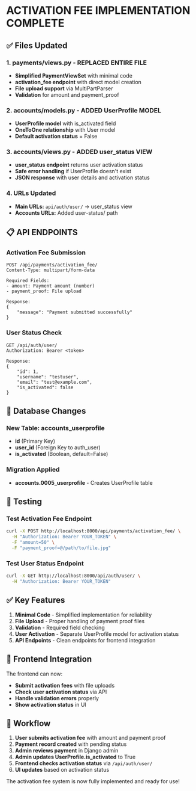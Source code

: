 # ACTIVATION FEE IMPLEMENTATION COMPLETE

## ✅ Files Updated

### 1. payments/views.py - REPLACED ENTIRE FILE
- **Simplified PaymentViewSet** with minimal code
- **activation_fee endpoint** with direct model creation
- **File upload support** via MultiPartParser
- **Validation** for amount and payment_proof

### 2. accounts/models.py - ADDED UserProfile MODEL
- **UserProfile model** with is_activated field
- **OneToOne relationship** with User model
- **Default activation status** = False

### 3. accounts/views.py - ADDED user_status VIEW
- **user_status endpoint** returns user activation status
- **Safe error handling** if UserProfile doesn't exist
- **JSON response** with user details and activation status

### 4. URLs Updated
- **Main URLs:** `api/auth/user/` → user_status view
- **Accounts URLs:** Added user-status/ path

## 📋 API ENDPOINTS

### Activation Fee Submission
```
POST /api/payments/activation_fee/
Content-Type: multipart/form-data

Required Fields:
- amount: Payment amount (number)
- payment_proof: File upload

Response:
{
    "message": "Payment submitted successfully"
}
```

### User Status Check
```
GET /api/auth/user/
Authorization: Bearer <token>

Response:
{
    "id": 1,
    "username": "testuser",
    "email": "test@example.com",
    "is_activated": false
}
```

## 🔧 Database Changes

### New Table: accounts_userprofile
- **id** (Primary Key)
- **user_id** (Foreign Key to auth_user)
- **is_activated** (Boolean, default=False)

### Migration Applied
- **accounts.0005_userprofile** - Creates UserProfile table

## 🧪 Testing

### Test Activation Fee Endpoint
```bash
curl -X POST http://localhost:8000/api/payments/activation_fee/ \
  -H "Authorization: Bearer YOUR_TOKEN" \
  -F "amount=50" \
  -F "payment_proof=@/path/to/file.jpg"
```

### Test User Status Endpoint
```bash
curl -X GET http://localhost:8000/api/auth/user/ \
  -H "Authorization: Bearer YOUR_TOKEN"
```

## ✅ Key Features

1. **Minimal Code** - Simplified implementation for reliability
2. **File Upload** - Proper handling of payment proof files
3. **Validation** - Required field checking
4. **User Activation** - Separate UserProfile model for activation status
5. **API Endpoints** - Clean endpoints for frontend integration

## 🎯 Frontend Integration

The frontend can now:
- **Submit activation fees** with file uploads
- **Check user activation status** via API
- **Handle validation errors** properly
- **Show activation status** in UI

## 🔄 Workflow

1. **User submits activation fee** with amount and payment proof
2. **Payment record created** with pending status
3. **Admin reviews payment** in Django admin
4. **Admin updates UserProfile.is_activated** to True
5. **Frontend checks activation status** via `/api/auth/user/`
6. **UI updates** based on activation status

The activation fee system is now fully implemented and ready for use!